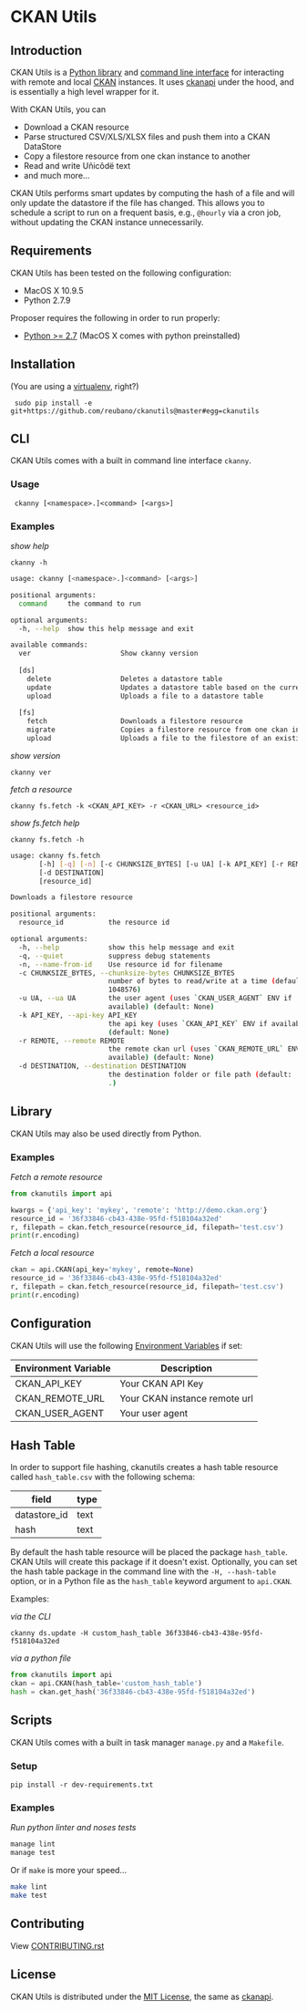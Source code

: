 # CKAN Utils

## Introduction

CKAN Utils is a [Python library](#library) and [command line interface](#cli) for interacting with remote and local [CKAN](http://ckan.org/) instances. It uses [ckanapi](https://github.com/ckan/ckanapi) under the hood, and is essentially a high level wrapper for it.

With CKAN Utils, you can

- Download a CKAN resource
- Parse structured CSV/XLS/XLSX files and push them into a CKAN DataStore
- Copy a filestore resource from one ckan instance to another
- Read and write Uñicôdë text
- and much more...

CKAN Utils performs smart updates by computing the hash of a file and will only update the datastore if the file has changed. This allows you to schedule a script to run on a frequent basis, e.g., `@hourly` via a cron job, without updating the CKAN instance unnecessarily.

## Requirements

CKAN Utils has been tested on the following configuration:

- MacOS X 10.9.5
- Python 2.7.9

Proposer requires the following in order to run properly:

- [Python >= 2.7](http://www.python.org/download) (MacOS X comes with python preinstalled)

## Installation

(You are using a [virtualenv](http://www.virtualenv.org/en/latest/index.html), right?)

     sudo pip install -e git+https://github.com/reubano/ckanutils@master#egg=ckanutils

## CLI

CKAN Utils comes with a built in command line interface `ckanny`.

### Usage

     ckanny [<namespace>.]<command> [<args>]


### Examples

*show help*

    ckanny -h

```bash
usage: ckanny [<namespace>.]<command> [<args>]

positional arguments:
  command     the command to run

optional arguments:
  -h, --help  show this help message and exit

available commands:
  ver                      Show ckanny version
  
  [ds]
    delete                 Deletes a datastore table
    update                 Updates a datastore table based on the current filestore resource
    upload                 Uploads a file to a datastore table
  
  [fs]
    fetch                  Downloads a filestore resource
    migrate                Copies a filestore resource from one ckan instance to another
    upload                 Uploads a file to the filestore of an existing resource
```

*show version*

    ckanny ver

*fetch a resource*

    ckanny fs.fetch -k <CKAN_API_KEY> -r <CKAN_URL> <resource_id>

*show fs.fetch help*

    ckanny fs.fetch -h


```bash
usage: ckanny fs.fetch
       [-h] [-q] [-n] [-c CHUNKSIZE_BYTES] [-u UA] [-k API_KEY] [-r REMOTE]
       [-d DESTINATION]
       [resource_id]

Downloads a filestore resource

positional arguments:
  resource_id           the resource id

optional arguments:
  -h, --help            show this help message and exit
  -q, --quiet           suppress debug statements
  -n, --name-from-id    Use resource id for filename
  -c CHUNKSIZE_BYTES, --chunksize-bytes CHUNKSIZE_BYTES
                        number of bytes to read/write at a time (default:
                        1048576)
  -u UA, --ua UA        the user agent (uses `CKAN_USER_AGENT` ENV if
                        available) (default: None)
  -k API_KEY, --api-key API_KEY
                        the api key (uses `CKAN_API_KEY` ENV if available)
                        (default: None)
  -r REMOTE, --remote REMOTE
                        the remote ckan url (uses `CKAN_REMOTE_URL` ENV if
                        available) (default: None)
  -d DESTINATION, --destination DESTINATION
                        the destination folder or file path (default:
                        .)
```

## Library

CKAN Utils may also be used directly from Python.

### Examples

*Fetch a remote resource*

```python
from ckanutils import api

kwargs = {'api_key': 'mykey', 'remote': 'http://demo.ckan.org'}
resource_id = '36f33846-cb43-438e-95fd-f518104a32ed'
r, filepath = ckan.fetch_resource(resource_id, filepath='test.csv')
print(r.encoding)
```

*Fetch a local resource*

```python
ckan = api.CKAN(api_key='mykey', remote=None)
resource_id = '36f33846-cb43-438e-95fd-f518104a32ed'
r, filepath = ckan.fetch_resource(resource_id, filepath='test.csv')
print(r.encoding)
```

## Configuration

CKAN Utils will use the following [Environment Variables](http://www.cyberciti.biz/faq/set-environment-variable-linux/) if set:

Environment Variable|Description
--------------------|-----------
CKAN_API_KEY|Your CKAN API Key
CKAN_REMOTE_URL|Your CKAN instance remote url
CKAN_USER_AGENT|Your user agent

## Hash Table

In order to support file hashing, ckanutils creates a hash table resource called `hash_table.csv` with the following schema:

field|type
------|----
datastore_id|text
hash|text

By default the hash table resource will be placed the package `hash_table`. CKAN Utils will create this package if it doesn't exist. Optionally, you can set the hash table package in the command line with the `-H, --hash-table` option, or in a Python file as the `hash_table` keyword argument to `api.CKAN`.

Examples:

*via the CLI*

    ckanny ds.update -H custom_hash_table 36f33846-cb43-438e-95fd-f518104a32ed

*via a python file*

```python
from ckanutils import api
ckan = api.CKAN(hash_table='custom_hash_table')
hash = ckan.get_hash('36f33846-cb43-438e-95fd-f518104a32ed')
```

## Scripts

CKAN Utils comes with a built in task manager `manage.py` and a `Makefile`.

### Setup

    pip install -r dev-requirements.txt

### Examples

*Run python linter and noses tests*

```bash
manage lint
manage test
```

Or if `make` is more your speed...

```bash
make lint
make test
```

## Contributing

View [CONTRIBUTING.rst](https://github.com/reubano/ckanutils/blob/master/CONTRIBUTING.rst)

## License

CKAN Utils is distributed under the [MIT License](http://opensource.org/licenses/MIT), the same as [ckanapi](https://github.com/ckan/ckanapi).
